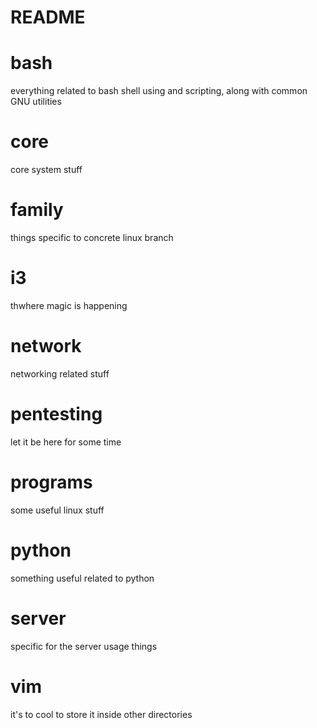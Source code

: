 README
======
# bash
everything related to bash shell using and scripting, along with common GNU utilities

# core
core system stuff

# family
things specific to concrete linux branch

# i3
thwhere magic is happening

# network
networking related stuff

# pentesting
let it be here for some time

# programs
some useful linux stuff

# python
something useful related to python

# server
specific for the server usage things

# vim
it's to cool to store it inside other directories